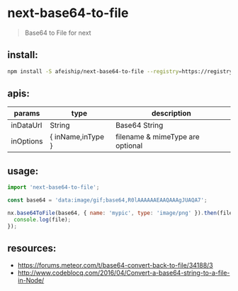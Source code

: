 # next-base64-to-file
> Base64 to File for next

## install:
```bash
npm install -S afeiship/next-base64-to-file --registry=https://registry.npm.taobao.org
```

## apis:
| params    | type            | description                      |
|-----------|-----------------|----------------------------------|
| inDataUrl | String          | Base64 String                    |
| inOptions | { inName,inType } | filename & mimeType are optional |

## usage:
```js
import 'next-base64-to-file';

const base64 = 'data:image/gif;base64,R0lAAAAAAEAAQAAAgJUAQA7';

nx.base64ToFile(base64, { name: 'mypic', type: 'image/png' }).then(file => {
  console.log(file);
});
```


## resources:
- https://forums.meteor.com/t/base64-convert-back-to-file/34188/3
- http://www.codeblocq.com/2016/04/Convert-a-base64-string-to-a-file-in-Node/

